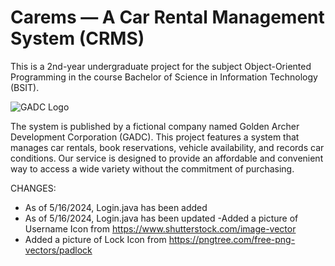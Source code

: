 # Carems — A Car Rental Management System (CRMS) 
This is a 2nd-year undergraduate project for the subject Object-Oriented Programming in the course Bachelor of Science in Information Technology (BSIT). 

![GADC Logo](https://github.com/fraeron/carems/tree/main/img/gadc_logo.png)

The system is published by a fictional company named Golden Archer Development Corporation (GADC). This project features a system that manages car rentals, book reservations, vehicle availability, and records car conditions. Our service is designed to provide an affordable and convenient way to access a wide variety without the commitment of purchasing. 

CHANGES:
- As of 5/16/2024, Login.java has been added
- As of 5/16/2024, Login.java has been updated
-Added a picture of Username Icon from https://www.shutterstock.com/image-vector
- Added a picture of Lock Icon from https://pngtree.com/free-png-vectors/padlock
